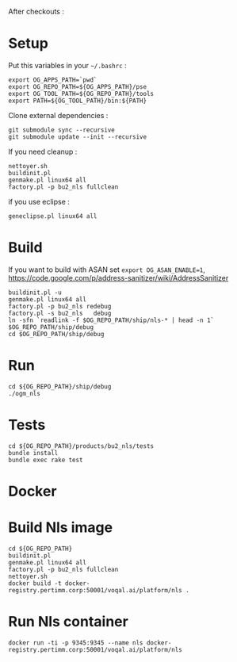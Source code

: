 After checkouts :


Setup
=====

Put this variables in your `~/.bashrc` :

```
export OG_APPS_PATH=`pwd`
export OG_REPO_PATH=${OG_APPS_PATH}/pse
export OG_TOOL_PATH=${OG_REPO_PATH}/tools
export PATH=${OG_TOOL_PATH}/bin:${PATH}
```

Clone external dependencies :

```
git submodule sync --recursive
git submodule update --init --recursive
```

If you need cleanup :

```
nettoyer.sh
buildinit.pl
genmake.pl linux64 all
factory.pl -p bu2_nls fullclean
```

if you use eclipse :

```
geneclipse.pl linux64 all
```


Build
=====

If you want to build with ASAN set `export OG_ASAN_ENABLE=1`, https://code.google.com/p/address-sanitizer/wiki/AddressSanitizer

```
buildinit.pl -u
genmake.pl linux64 all
factory.pl -p bu2_nls redebug
factory.pl -s bu2_nls   debug
ln -sfn `readlink -f $OG_REPO_PATH/ship/nls-* | head -n 1` $OG_REPO_PATH/ship/debug
cd $OG_REPO_PATH/ship/debug

```

Run
===

```
cd ${OG_REPO_PATH}/ship/debug
./ogm_nls
```

Tests
===

```
cd ${OG_REPO_PATH}/products/bu2_nls/tests
bundle install
bundle exec rake test
```

Docker
============

# Build Nls image

```
cd ${OG_REPO_PATH}
buildinit.pl
genmake.pl linux64 all
factory.pl -p bu2_nls fullclean
nettoyer.sh
docker build -t docker-registry.pertimm.corp:50001/voqal.ai/platform/nls .
```

# Run Nls container
```
docker run -ti -p 9345:9345 --name nls docker-registry.pertimm.corp:50001/voqal.ai/platform/nls
```
